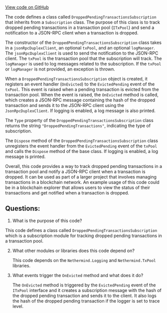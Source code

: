 [View code on GitHub](https://github.com/nethermindeth/nethermind/Nethermind.JsonRpc/Modules/Subscribe/DroppedPendingTransactionsSubscription.cs)

The code defines a class called `DroppedPendingTransactionsSubscription` that inherits from a `Subscription` class. The purpose of this class is to track dropped pending transactions in a transaction pool (`ITxPool`) and send a notification to a JSON-RPC client when a transaction is dropped. 

The constructor of the `DroppedPendingTransactionsSubscription` class takes in a `jsonRpcDuplexClient`, an optional `txPool`, and an optional `logManager`. The `jsonRpcDuplexClient` is used to send the notification to the JSON-RPC client. The `txPool` is the transaction pool that the subscription will track. The `logManager` is used to log messages related to the subscription. If the `txPool` or `logManager` is not provided, an exception is thrown.

When a `DroppedPendingTransactionsSubscription` object is created, it registers an event handler (`OnEvicted`) to the `EvictedPending` event of the `txPool`. This event is raised when a pending transaction is evicted from the transaction pool. When the event is raised, the `OnEvicted` method is called, which creates a JSON-RPC message containing the hash of the dropped transaction and sends it to the JSON-RPC client using the `JsonRpcDuplexClient`. If logging is enabled, a log message is also printed.

The `Type` property of the `DroppedPendingTransactionsSubscription` class returns the string `"DroppedPendingTransactions"`, indicating the type of subscription.

The `Dispose` method of the `DroppedPendingTransactionsSubscription` class unregisters the event handler from the `EvictedPending` event of the `txPool` and calls the `Dispose` method of the base class. If logging is enabled, a log message is printed.

Overall, this code provides a way to track dropped pending transactions in a transaction pool and notify a JSON-RPC client when a transaction is dropped. It can be used as part of a larger project that involves managing transactions in a blockchain network. An example usage of this code could be in a blockchain explorer that allows users to view the status of their transactions and get notified when a transaction is dropped.
## Questions: 
 1. What is the purpose of this code?
   
   This code defines a class called `DroppedPendingTransactionsSubscription` which is a subscription module for tracking dropped pending transactions in a transaction pool.

2. What other modules or libraries does this code depend on?
   
   This code depends on the `Nethermind.Logging` and `Nethermind.TxPool` libraries.

3. What events trigger the `OnEvicted` method and what does it do?
   
   The `OnEvicted` method is triggered by the `EvictedPending` event of the `ITxPool` interface and it creates a subscription message with the hash of the dropped pending transaction and sends it to the client. It also logs the hash of the dropped pending transaction if the logger is set to trace level.